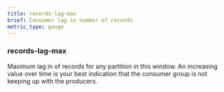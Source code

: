 ```yaml
---
title: records-lag-max
brief: Consumer lag in number of records
metric_type: gauge
---
```


### records-lag-max

Maximum lag in of records for any partition in this window. An increasing value over time is your best indication that the consumer group is not keeping up with the producers.
